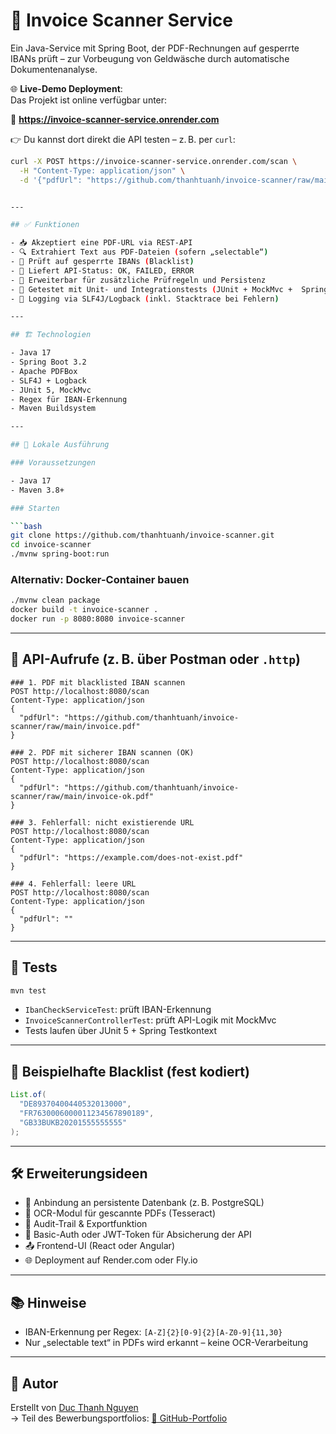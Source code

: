 # 📄 Invoice Scanner Service

Ein Java-Service mit Spring Boot, der PDF-Rechnungen auf gesperrte IBANs prüft – zur Vorbeugung von Geldwäsche durch automatische Dokumentenanalyse.

🌐 **Live-Demo Deployment**:  
Das Projekt ist online verfügbar unter:

🔗 **https://invoice-scanner-service.onrender.com**

👉 Du kannst dort direkt die API testen – z. B. per `curl`:

```bash
curl -X POST https://invoice-scanner-service.onrender.com/scan \
  -H "Content-Type: application/json" \
  -d '{"pdfUrl": "https://github.com/thanhtuanh/invoice-scanner/raw/main/invoice.pdf"}'


---

## ✅ Funktionen

- 📥 Akzeptiert eine PDF-URL via REST-API
- 🔍 Extrahiert Text aus PDF-Dateien (sofern „selectable“)
- 🚫 Prüft auf gesperrte IBANs (Blacklist)
- 🔁 Liefert API-Status: OK, FAILED, ERROR
- 🧱 Erweiterbar für zusätzliche Prüfregeln und Persistenz
- 🧪 Getestet mit Unit- und Integrationstests (JUnit + MockMvc +  Spring Boot Test)
- 📝 Logging via SLF4J/Logback (inkl. Stacktrace bei Fehlern)

---

## 🏗️ Technologien

- Java 17
- Spring Boot 3.2
- Apache PDFBox
- SLF4J + Logback
- JUnit 5, MockMvc
- Regex für IBAN-Erkennung
- Maven Buildsystem

---

## 🚀 Lokale Ausführung

### Voraussetzungen

- Java 17
- Maven 3.8+

### Starten

```bash
git clone https://github.com/thanhtuanh/invoice-scanner.git
cd invoice-scanner
./mvnw spring-boot:run
```

### Alternativ: Docker-Container bauen

```bash
./mvnw clean package
docker build -t invoice-scanner .
docker run -p 8080:8080 invoice-scanner
```

---

## 📮 API-Aufrufe (z. B. über Postman oder `.http`)

```http
### 1. PDF mit blacklisted IBAN scannen
POST http://localhost:8080/scan
Content-Type: application/json
{
  "pdfUrl": "https://github.com/thanhtuanh/invoice-scanner/raw/main/invoice.pdf"
}

### 2. PDF mit sicherer IBAN scannen (OK)
POST http://localhost:8080/scan
Content-Type: application/json
{
  "pdfUrl": "https://github.com/thanhtuanh/invoice-scanner/raw/main/invoice-ok.pdf"
}

### 3. Fehlerfall: nicht existierende URL
POST http://localhost:8080/scan
Content-Type: application/json
{
  "pdfUrl": "https://example.com/does-not-exist.pdf"
}

### 4. Fehlerfall: leere URL
POST http://localhost:8080/scan
Content-Type: application/json
{
  "pdfUrl": ""
}
```

---

## 🧪 Tests

```bash
mvn test
```

- `IbanCheckServiceTest`: prüft IBAN-Erkennung
- `InvoiceScannerControllerTest`: prüft API-Logik mit MockMvc
- Tests laufen über JUnit 5 + Spring Testkontext

---

## 📄 Beispielhafte Blacklist (fest kodiert)

```java
List.of(
  "DE89370400440532013000",
  "FR7630006000011234567890189",
  "GB33BUKB20201555555555"
);
```

---

## 🛠 Erweiterungsideen

- 💾 Anbindung an persistente Datenbank (z. B. PostgreSQL)
- 🧠 OCR-Modul für gescannte PDFs (Tesseract)
- 🧾 Audit-Trail & Exportfunktion
- 🔐 Basic-Auth oder JWT-Token für Absicherung der API
- 📤 Frontend-UI (React oder Angular)
- 🌐 Deployment auf Render.com oder Fly.io

---

## 📚 Hinweise

- IBAN-Erkennung per Regex: `[A-Z]{2}[0-9]{2}[A-Z0-9]{11,30}`
- Nur „selectable text“ in PDFs wird erkannt – keine OCR-Verarbeitung

---

## 👤 Autor

Erstellt von [Duc Thanh Nguyen](https://github.com/thanhtuanh)  
→ Teil des Bewerbungsportfolios: [🔗 GitHub-Portfolio](https://github.com/thanhtuanh/bewerbung)